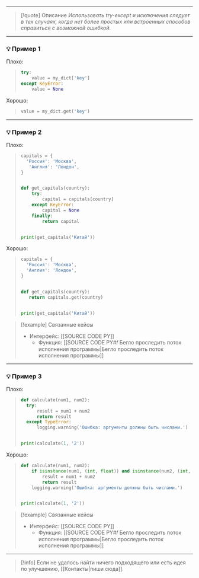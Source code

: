 ***

>[!quote] Описание
_Использовать try-except и исключения следует в тех случаях, когда нет более простых или встроенных способов справиться с возможной ошибкой._

***
### 💡 Пример 1

Плохо:
> ```python
> try:
>     value = my_dict['key']
> except KeyError:
>     value = None
> ```

Хорошо:
> ```python
> value = my_dict.get('key')
> ```

***
### 💡 Пример 2

Плохо:
> ```python
> capitals = {
>   'Россия': 'Москва',
>    'Англия': 'Лондон',
> }
> 
> 
> def get_capitals(country):
>     try:
>         capital = capitals[country]
>     except KeyError:
>         capital = None
>     finally:
>         return capital
> 
> 
> print(get_capitals('Китай'))
> ```

Хорошо:
> ```python
> capitals = {
>   'Россия': 'Москва',
>   'Англия': 'Лондон',
> }
> 
> 
> def get_capitals(country):
>    return capitals.get(country)
> 
> 
> print(get_capitals('Китай'))
> ```

> [!example] Связанные кейсы
> - Интерфейс: [[SOURCE CODE PY]]
>   - Функция: [[SOURCE CODE PY#𝑓 Бегло проследить поток исполнения программы|Бегло проследить поток исполнения программы]]

***
### 💡 Пример 3

Плохо:
> ```python
> def calculate(num1, num2):
> 	try:
> 		result = num1 + num2
> 		return result
> 	except TypeError:
> 		logging.warning('Ошибка: аргументы должны быть числами.')
> 
> 
> print(calculate(1, '2'))
> ```

Хорошо:
> ```python
> def calculate(num1, num2):
>     if isinstance(num1, (int, float)) and isinstance(num2, (int, float)):
>         result = num1 + num2
>         return result
>     logging.warning('Ошибка: аргументы должны быть числами.')
> 
> 
> print(calculate(1, '2'))
> ```

> [!example] Связанные кейсы
> - Интерфейс: [[SOURCE CODE PY]]
>   - Функция: [[SOURCE CODE PY#𝑓 Бегло проследить поток исполнения программы|Бегло проследить поток исполнения программы]]

***

> [!info]
> Если не удалось найти ничего подходящего или есть идея по улучшению, [[Контакты|пиши сюда]].
